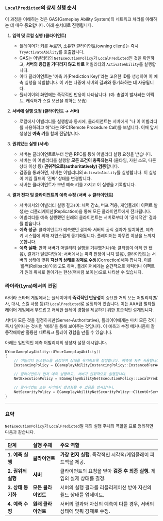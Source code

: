 ### `LocalPredicted`의 상세 실행 순서

이 과정을 이해하는 것은 GAS(Gameplay Ability System)의 네트워크 처리를 이해하는 데 매우 중요합니다. 아래 순서대로 진행됩니다.

1.  **입력 및 로컬 실행 (클라이언트)**

      * 플레이어가 키를 누르면, 소유한 클라이언트(owning client)는 즉시 `TryActivateAbility`를 호출합니다.
      * GAS는 어빌리티의 `NetExecutionPolicy`가 `LocalPredicted`인 것을 확인하고, **서버의 응답을 기다리지 않고 바로** 어빌리티의 `ActivateAbility`를 실행합니다.
      * 이때 클라이언트는 '예측 키(Prediction Key)'라는 고유한 ID를 생성하여 이 예측 실행을 식별합니다. 이 키는 나중에 서버의 결과와 동기화하는 데 사용됩니다.
      * 플레이어의 화면에는 즉각적인 반응이 나타납니다. (예: 총알이 발사되는 이펙트, 캐릭터가 스킬 모션을 취하는 모습)

2.  **서버에 실행 요청 (클라이언트 → 서버)**

      * 로컬에서 어빌리티를 실행함과 동시에, 클라이언트는 서버에게 "나 이 어빌리티를 사용하려고 해"라는 RPC(Remote Procedure Call)를 보냅니다. 이때 앞서 생성한 **예측 키**를 함께 전달합니다.

3.  **권위있는 실행 (서버)**

      * 서버는 클라이언트로부터 받은 RPC를 통해 어빌리티 실행 요청을 받습니다.
      * 서버는 이 어빌리티를 실행할 **모든 조건이 충족되는지** (쿨타임, 자원 소모, 다른 상태 이상 등) **권위적으로(authoritatively) 검증**합니다.
      * 검증을 통과하면, 서버는 어빌리티의 `ActivateAbility`를 실행합니다. 이 실행이 게임 월드의 '진짜' 상태를 변경합니다.
      * 서버는 클라이언트가 보낸 예측 키를 가지고 이 실행을 기록합니다.

4.  **결과 전파 및 클라이언트의 예측 수정 (서버 → 클라이언트)**

      * 서버에서의 어빌리티 실행 결과(예: 체력 감소, 버프 적용, 게임플레이 이펙트 발생)는 리플리케이션(Replication)을 통해 모든 클라이언트에게 전파됩니다.
      * 어빌리티를 예측 실행했던 원래의 클라이언트는 서버로부터 이 '공식적인' 결과를 받습니다.
      * **예측 성공**: 클라이언트가 예측했던 결과와 서버의 공식 결과가 일치하면, 예측 키 시스템에 의해 자연스럽게 동기화됩니다. 플레이어는 아무런 이상을 느끼지 못합니다.
      * **예측 실패**: 만약 서버가 어빌리티 실행을 거부했거나(예: 쿨타임이 아직 안 됐음), 결과가 달랐다면(예: 서버에서는 피격 판정이 나지 않음), 클라이언트는 서버의 상태에 맞춰 **자신의 상태를 강제로 수정**(Correction)해야 합니다. 이를 '롤백(Rollback)'이라고도 하며, 플레이어에게는 순간적으로 캐릭터나 이펙트가 원래 위치로 돌아가는 현상(랙처럼 보이는)으로 나타날 수 있습니다.

### 라이라(Lyra)에서의 관점

라이라 스타터 게임에서는 플레이어의 **즉각적인 반응성**이 중요한 거의 모든 어빌리티(발사, 대시, 스킬 사용 등)가 `LocalPredicted`로 설정되어 있습니다. 이는 AAA급 멀티플레이어 게임에서 부드럽고 쾌적한 플레이 경험을 제공하기 위한 표준적인 설계입니다.

서버가 모든 것을 결정하지만(Server-Authoritative), 플레이어에게는 마치 모든 것이 즉시 일어나는 것처럼 '예측'을 통해 보여주는 것입니다. 이 예측과 수정 메커니즘이 잘 동작해야만 훌륭한 네트워크 플레이 경험을 만들 수 있습니다.

아래는 일반적인 예측 어빌리티의 생성자 설정 예시입니다.

```cpp
UYourGameplayAbility::UYourGameplayAbility()
{
    // 어빌리티 인스턴스를 생성하여 상태를 유지하도록 설정합니다. 예측에 자주 사용됩니다.
    InstancingPolicy = EGameplayAbilityInstancingPolicy::InstancedPerActor;

    // 클라이언트가 먼저 예측 실행하고, 서버가 권위적으로 실행합니다.
    NetExecutionPolicy = EGameplayAbilityNetExecutionPolicy::LocalPredicted;

    // 클라이언트 또는 서버에서 활성화될 수 있음을 명시합니다.
    NetSecurityPolicy = EGameplayAbilityNetSecurityPolicy::ClientOrServer;
}
```

-----

### 요약

`NetExecutionPolicy`가 `LocalPredicted`일 때의 실행 주체와 역할을 표로 정리하면 다음과 같습니다.

| 단계 | 실행 주체 | 주요 역할 |
| :--- | :--- | :--- |
| **1. 예측 실행** | **클라이언트** | **가장 먼저 실행.** 즉각적인 시각적/게임플레이 피드백을 제공. |
| **2. 권위적 실행** | **서버** | 클라이언트의 요청을 받아 **검증 후 최종 실행.** 게임의 실제 상태를 결정. |
| **3. 상태 동기화** | **모든 클라이언트** | 서버의 실행 결과를 리플리케이션 받아 자신의 월드 상태를 업데이트. |
| **4. 예측 수정** | **원래 클라이언트** | 서버의 결과와 자신의 예측이 다를 경우, 서버의 상태에 맞춰 강제로 수정. |
